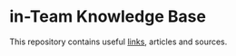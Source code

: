 # in-Team Knowledge Base
This repository contains useful [links](./LINKS.md), articles and sources.
